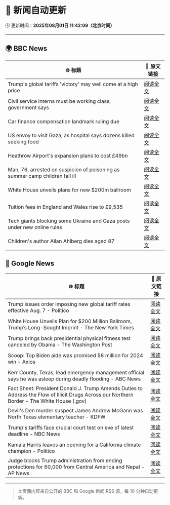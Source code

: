 # 🧠 新闻自动更新

🕒 更新时间：**2025年08月01日 11:42:09（北京时间）**

---

## 🌍 BBC News

| 🌐 标题 | 🔗 原文链接 |
|--------|-------------|
| Trump's global tariffs 'victory' may well come at a high price | [阅读全文](https://www.bbc.com/news/articles/c0l6g13rlwko?at_medium=RSS&at_campaign=rss) |
| Civil service interns must be working class, government says | [阅读全文](https://www.bbc.com/news/articles/c3ez3v9v8jqo?at_medium=RSS&at_campaign=rss) |
| Car finance compensation landmark ruling due | [阅读全文](https://www.bbc.com/news/articles/c8j1jkyjl1xo?at_medium=RSS&at_campaign=rss) |
| US envoy to visit Gaza, as hospital says dozens killed seeking food | [阅读全文](https://www.bbc.com/news/articles/c74d82pdxjzo?at_medium=RSS&at_campaign=rss) |
| Heathrow Airport's expansion plans to cost £49bn | [阅读全文](https://www.bbc.com/news/articles/cj6yz77nlw4o?at_medium=RSS&at_campaign=rss) |
| Man, 76, arrested on suspicion of poisoning as summer camp children fall ill | [阅读全文](https://www.bbc.com/news/articles/cq58lgnvvypo?at_medium=RSS&at_campaign=rss) |
| White House unveils plans for new $200m ballroom | [阅读全文](https://www.bbc.com/news/articles/c2l7dey54zjo?at_medium=RSS&at_campaign=rss) |
| Tuition fees in England and Wales rise to £9,535 | [阅读全文](https://www.bbc.com/news/articles/cwyegp0dnq9o?at_medium=RSS&at_campaign=rss) |
| Tech giants blocking some Ukraine and Gaza posts under new online rules | [阅读全文](https://www.bbc.com/news/articles/cj3l0e4vr0ko?at_medium=RSS&at_campaign=rss) |
| Children's author Allan Ahlberg dies aged 87 | [阅读全文](https://www.bbc.com/news/articles/cpdjn48w1v9o?at_medium=RSS&at_campaign=rss) |

## 📰 Google News

| 🌐 标题 | 🔗 原文链接 |
|--------|-------------|
| Trump issues order imposing new global tariff rates effective Aug. 7 - Politico | [阅读全文](https://news.google.com/rss/articles/CBMilgFBVV95cUxOSkR1aUZHdGVUYWZVeE93MXBVempOSDVWTUxVTzVCc1h6dXlHUFNHcnlONXl3Z28yMG5NRnhTRHBkRnJyMGJkWnA4NWphd3N0OU45R3JzbUJFRzduNkc4eExfVFJCalNwenZiUEktaXhQdHNMUlN6X2syNXUxVGlFUHc1cWIwNUNqaXBiM0NaaWo4UzF0a2c?oc=5) |
| White House Unveils Plan for $200 Million Ballroom, Trump’s Long-Sought Imprint - The New York Times | [阅读全文](https://news.google.com/rss/articles/CBMihAFBVV95cUxQX09WRG9VUUwxNWdJZzQyS1hQalNkcmJ0MTF4eEZJYlBfUDc0WEVlVVBRYnlWVmx1bk0zU3pVUTA0Z3pxMnNhS3JYRFBhUUFSejZnekJ6Z0lJbm56a2tNRTNHWFhfclRPTmJiZERTUG13ci1RUnlIWW9Fc1VyZ1RQLVh0cy0?oc=5) |
| Trump brings back presidential physical fitness test canceled by Obama - The Washington Post | [阅读全文](https://news.google.com/rss/articles/CBMikAFBVV95cUxOeThiUGV5SHJRTEdjRXR0OURIY0tQcmtNQ1laMGpILW9DeEpQdFBxMkJGT1gtZzE5dGlqQmh0cmFRbWxJZmpuUG5oaEFvZzFQVzE2ZFo3bHZJd01xbURnTUphdXZNdDNRYm81YTFYa0FlUXpCY0M2bjlMX3BabWpCS0h4ZG5wMUFSeGZ0NjgxaDc?oc=5) |
| Scoop: Top Biden aide was promised $8 million for 2024 win - Axios | [阅读全文](https://news.google.com/rss/articles/CBMiiAFBVV95cUxQYVljbzF1VTRZVlBwNzV5aEE5cnZKRDE0YlByZHR2QUFnYU9rZjBRY0xMT3JZSjFxQmFNWmptTS1uUjJIUVJNRnBlT0J0ZDJ6OWJnYmk2SHZnRl9JLXJNN1VQdVFqRjB6Q1RsVmlkM2x3eEdDWWRHTjYwT1hYd1g4UlJlUkNERkRJ?oc=5) |
| Kerr County, Texas, lead emergency management official says he was asleep during deadly flooding - ABC News | [阅读全文](https://news.google.com/rss/articles/CBMipwFBVV95cUxNaTFxTWVOZXlNX3hUbzlxcngyQmVJS3pEU2JYN0c1T0dOdmltUzc2emxGYjAtZHY4VDhPZDVtME5tNGNlclVSQ3FXdkhoZW9sUnJWOFFEVzhfZ3hyZm1MLTdUNVFUeUJ4c2QzbTBEU19Fb1hUdHlYNl84Vi1sVlRONDBEWVdWeVVxUXRRTkN2Y3ZUSkJTWWlXVkZkRXkycmx2YlFlcC12Y9IBrAFBVV95cUxORkZpOEl5cE81U2luM2J5NV9Ndy1IV1JJdEhtZm1WZ1VockJZa21ZemdrdURvQk1JV2dhVWU2aUh6Q1dZdWhlZVBMUVdnR1R2ZkoxWXRyTU5PV2RRREw4NUpvUjBLX2Y3Mkk4cTJiSXlxb3hQc0FSb3EtNXZMV3ZFQUJXWGRzZWtIbUM4eGsyaEhmZU5GNWg1NDFwbTRfRF9DYVVaOGw2dmU4TVhL?oc=5) |
| Fact Sheet: President Donald J. Trump Amends Duties to Address the Flow of Illicit Drugs Across our Northern Border - The White House (.gov) | [阅读全文](https://news.google.com/rss/articles/CBMi8wFBVV95cUxOVHNFRk1VejF6SklpSHZyWDNHZ09sd3V3MmN1dHktX25zUDNLSDdjSUotbnpxeTlnbVFVV0FNZHZhWHBCdWlUNkxFNUZ0Nkx3VWRSODQtOEp3SW45MXZVRHVsMEFaLWV1S3dJQnJ0Ul82U3A0UnpwSGR3WGx6R21hWks5NVQxbWd4ZkVFUlk5WnExUWY4RkRFT05tQ3NQbGpBV25fZnhFU3dUd1EtTEFRM3R0MDBoZWxONWRzUGtaemFRSnRRbzJiN1hIUjhOZ2s0VjVvdHNxdmRjWVRzbnpidVFMQ0NYV1VBa2NfY1dJdkRXdHc?oc=5) |
| Devil's Den murder suspect James Andrew McGann was North Texas elementary teacher - KDFW | [阅读全文](https://news.google.com/rss/articles/CBMiigFBVV95cUxQcU1sVUJIWjBybk9EYVJ0eWloMTdZTjdjM29TX2dsSXFiMWVZeVFTV0tKU0pCWHhzSWZvUWJCUmtUMTFhNjBGSG11dVRNTkYzWThfWG1FdWdua1g4cmFNMEhRV2hybXdiUGl6d3A5Z0lzbmFVSE5BRTh3Nk10eW8zdG00YzNtellPWEHSAY8BQVVfeXFMT25oclptSHBUeFd3cllxYmVrSDZFbTZMZWsxOEJKRkZkbENMTzNpcVVvQTZUeUNISlNRZjdGMW9aN1FjRjNZTVRFYzdBRmpTODAwZVFvOHFzdnEyUFVtTnI5VVY0cml5RW1TNmpxSGdqcVNDb0JwYWhfY0RyRXlNeGlENmdVOU1UY0lxUjZFRzQ?oc=5) |
| Trump's tariffs face crucial court test on eve of latest deadline - NBC News | [阅读全文](https://news.google.com/rss/articles/CBMirAFBVV95cUxOX1J2ZTJZeEE4bG5lSmJybnBDdFU0RHJiUF85SElyclA0ZTlFdmdVQ3dxRGxIQjVjNXYxY2NpSUhYQ0hBc1Q2bWtUaklua3l3Ulg2V1o3ZldBSC05MDh0dXJtOUw4c0Z5cm9JR3kyNHd3dUNfcjROU2puc0JQcEdOVkZPbXBpZE5rRjJEZjBIWjlCdmdDUE5yaVctQ2U4eXEwMS1ZcHREMl9QcnZK0gFWQVVfeXFMUHlPSXZidGEyNFZmWUJ5YWxSOUU2WEhxUlBzTzEwMG9BY1NVYVQ1ajRlbndDY0ZTMmU1cXI5SDQ0MGFfbDA1WkEwb1N2c1R2Sy1KSjhUR2c?oc=5) |
| Kamala Harris leaves an opening for a California climate champion - Politico | [阅读全文](https://news.google.com/rss/articles/CBMiogFBVV95cUxQWjE0dks3M2RQbnpxUWVWNERIUExma0ZWNEtvbEVWNEdRclVFb2ZOUUZCR0ZVTDdvZDE2aWFQWVVMUW4wVl9jcjdhaDZLUEF1akRqMng3MzFjVlBVb3dtbGZBZl9CNGIxQVpLWTdGWlo5RjZINnlZVjRqVU5wb1JHSEtyb3dSdWdwZy1HNXFvTUVvaXFZLVA2ajRsc0NRczdHcUE?oc=5) |
| Judge blocks Trump administration from ending protections for 60,000 from Central America and Nepal - AP News | [阅读全文](https://news.google.com/rss/articles/CBMioAFBVV95cUxOdl8ySzZXV3puMktJdHFKY0pyZlI4ai1zMVkweU95dUJuREc2WVhCUzM0WXZYTlkzNUMwNWUtZ2dSUENXUmgyWGdNN3lYNlRaeFBXaElFNXJ0c0d3TUktQm5fYVo2NkR3emFDdDBJb0VxSEtUOWdkdGVzd1ItbmE0UFZNM1ZtVk16WUc1VWZEQ3I4TVNlT1VULWxoekxUbUhu?oc=5) |

---
> 本页面内容来自公开的 BBC 和 Google 新闻 RSS 源，每 10 分钟自动更新。